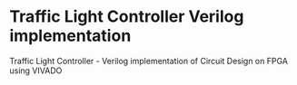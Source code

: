 # Traffic Light Controller Verilog implementation 
Traffic Light Controller  - Verilog  implementation of Circuit Design on FPGA using VIVADO   
